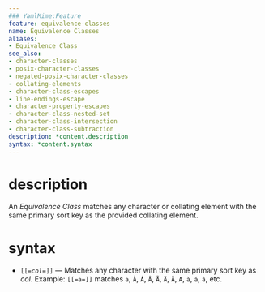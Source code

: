 ```yaml
---
### YamlMime:Feature
feature: equivalence-classes
name: Equivalence Classes
aliases:
- Equivalence Class
see_also:
- character-classes
- posix-character-classes
- negated-posix-character-classes
- collating-elements
- character-class-escapes
- line-endings-escape
- character-property-escapes
- character-class-nested-set
- character-class-intersection
- character-class-subtraction
description: *content.description
syntax: *content.syntax
---
```

# description
An <dfn>Equivalence Class</dfn> matches any character or collating element with the same primary sort key as the provided collating element.

# syntax
- <code>\[\[=*col*=\]\]</code> &mdash; Matches any character with the same primary sort key as *col*. Example: `[[=a=]]` matches `a`, `À`, `Á`, `Â`, `Ã`, `Ä`, `Å`, `A`, `à`, `á`, `â`, etc.